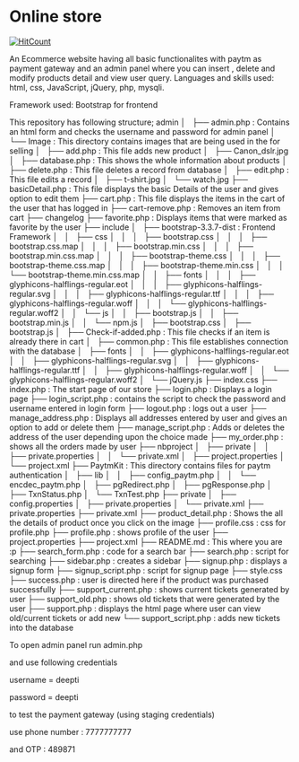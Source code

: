 # Online store
[![HitCount](http://hits.dwyl.io/iamdeepti/online-store.svg)](http://hits.dwyl.io/iamdeepti/online-store)

An Ecommerce website having all basic functionalites with paytm as payment gateway and an admin panel where you can insert , delete and modify products detail and view user query. Languages and skills used: html, css, JavaScript, jQuery, php, mysqli.

Framework used: Bootstrap for frontend

This repository has following structure;
 admin
│   ├── admin.php : Contains an html form and checks the username and password for admin panel
│   └── Image : This directory contains images that are being used in the for selling
│       ├── add.php : This file adds new product
│       ├── Canon_dslr.jpg
│       ├── database.php : This shows the whole information about products
│       ├── delete.php : This file deletes a record from database
│       ├── edit.php : This file edits a record
│       ├── t-shirt.jpg
│       └── watch.jpg
├── basicDetail.php : This file displays the basic Details of the user and gives option to edit them
├── cart.php : This file displays the items in the cart of the user that has logged in
├── cart-remove.php : Removes an item from cart
├── changelog
├── favorite.php : Displays items that were marked as favorite by the user
├── include 
│   ├── bootstrap-3.3.7-dist : Frontend Framework
│   │   ├── css
│   │   │   ├── bootstrap.css
│   │   │   ├── bootstrap.css.map
│   │   │   ├── bootstrap.min.css
│   │   │   ├── bootstrap.min.css.map
│   │   │   ├── bootstrap-theme.css
│   │   │   ├── bootstrap-theme.css.map
│   │   │   ├── bootstrap-theme.min.css
│   │   │   └── bootstrap-theme.min.css.map
│   │   ├── fonts
│   │   │   ├── glyphicons-halflings-regular.eot
│   │   │   ├── glyphicons-halflings-regular.svg
│   │   │   ├── glyphicons-halflings-regular.ttf
│   │   │   ├── glyphicons-halflings-regular.woff
│   │   │   └── glyphicons-halflings-regular.woff2
│   │   └── js
│   │       ├── bootstrap.js
│   │       ├── bootstrap.min.js
│   │       └── npm.js
│   ├── bootstrap.css
│   ├── bootstrap.js
│   ├── Check-if-added.php : This file checks if an item is already there in cart
│   ├── common.php : This file establishes connection with the database
│   ├── fonts
│   │   ├── glyphicons-halflings-regular.eot
│   │   ├── glyphicons-halflings-regular.svg
│   │   ├── glyphicons-halflings-regular.ttf
│   │   ├── glyphicons-halflings-regular.woff
│   │   └── glyphicons-halflings-regular.woff2
│   └── jQuery.js
├── index.css 
├── index.php : The start page of our store
├── login.php : Displays a login page
├── login_script.php : contains the script to check the password and username entered in login form
├── logout.php : logs out a user
├── manage_address.php : Displays all addresses entered by user and gives an option to add or delete them
├── manage_script.php : Adds or deletes the address of the user depending upon the choice made
├── my_order.php : shows all the orders made by user
├── nbproject
│   ├── private
│   │   ├── private.properties
│   │   └── private.xml
│   ├── project.properties
│   └── project.xml
├── PaytmKit : This directory contains files for paytm authentication
│   ├── lib
│   │   ├── config_paytm.php
│   │   └── encdec_paytm.php
│   ├── pgRedirect.php
│   ├── pgResponse.php
│   ├── TxnStatus.php
│   └── TxnTest.php
├── private
│   ├── config.properties
│   ├── private.properties
│   └── private.xml
├── private.properties
├── private.xml
├── product_detail.php : Shows the all the details of product once you click on the image
├── profile.css : css for profile.php
├── profile.php : shows profile of the user
├── project.properties
├── project.xml
├── README.md : This where you are :p
├── search_form.php : code for a search bar
├── search.php : script for searching
├── sidebar.php : creates a sidebar 
├── signup.php : displays a signup form
├── signup_script.php : script for signup page 
├── style.css 
├── success.php : user is directed here if the product was purchased successfully
├── support_current.php : shows current tickets generated by user
├── support_old.php : shows old tickets that were generated by the user
├── support.php : displays the html page where user can view old/current tickets or add new
└── support_script.php : adds new tickets into the database



To open admin panel run admin.php

and use following credentials

username = deepti

password = deepti

to test the payment gateway (using staging credentials) 

use phone number : 7777777777

and OTP : 489871

